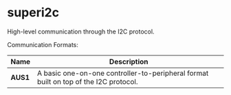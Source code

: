 # superi2c

High-level communication through the I2C protocol.

Communication Formats:

| Name       | Description                                                                            |
|------------|----------------------------------------------------------------------------------------|
| **AUS1**   | A basic one-on-one controller-to-peripheral format built on top of the I2C protocol.   |
